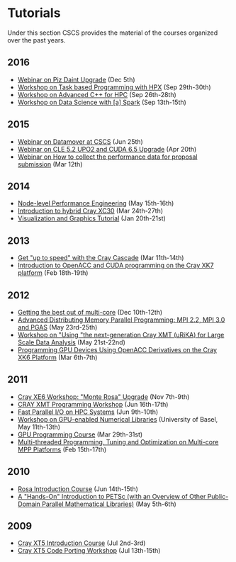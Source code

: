 # Tutorials

Under this section CSCS provides the material of the courses organized over the past years.

## 2016

* [Webinar on Piz Daint Upgrade](http://user.cscs.ch/fileadmin/user_upload/customers/CSCS_Application_Data/Files/Presentations/piz_daint-upgrade.pdf) (Dec 5th)
* [Workshop on Task based Programming with HPX](https://www.youtube.com/playlist?list=PL1tk5lGm7zvSXfS-sqOOmIJ0lFNjKze18) (Sep 29th-30th)
* [Workshop on Advanced C++ for HPC](https://www.youtube.com/playlist?list=PL1tk5lGm7zvQh6RkurOpDmDOmhB6LzcWL) (Sep 26th-28th)
* [Workshop on Data Science with [a] Spark](https://www.youtube.com/playlist?list=PL1tk5lGm7zvS73drStTv9IsDwskUxyTjl) (Sep 13th-15th)

## 2015

* [Webinar on Datamover at CSCS](https://www.youtube.com/watch?v=zzYIRr9d6O8&feature=youtu.be) (Jun 25th)
* [Webinar on CLE 5.2 UPO2 and CUDA 6.5 Upgrade](https://www.youtube.com/watch?v=3X-wTLa8FY0&feature=youtu.be) (Apr 20th)
* [Webinar on How to collect the performance data for proposal submission](https://www.youtube.com/watch?v=m3cesC3DsUM) (Mar 12th) 

## 2014

* [Node-level Performance Engineering](https://www.youtube.com/playlist?list=PL1tk5lGm7zvQh6RkurOpDmDOmhB6LzcWL) (May 15th-16th)
* [Introduction to hybrid Cray XC30](https://www.youtube.com/playlist?list=PL1tk5lGm7zvQYfTorqFvsnw1X4__Tl83W) (Mar 24th-27th)
* [Visualization and Graphics Tutorial](https://www.youtube.com/playlist?list=PL1tk5lGm7zvRl6aCahQnQraJGztbVEBNC) (Jan 20th-21st)

## 2013

* [Get "up to speed" with the Cray Cascade](https://www.youtube.com/playlist?list=PL1tk5lGm7zvRkl1NbTNGt5cMo31bYtQoV) (Mar 11th-14th)
* [Introduction to OpenACC and CUDA programming on the Cray XK7 platform](https://www.youtube.com/playlist?list=PL1tk5lGm7zvRd_QDG7jbZms6v8NzOwt1C) (Feb 18th-19th)

## 2012

* [Getting the best out of multi-core](https://www.youtube.com/playlist?list=PL1tk5lGm7zvSbdWDiCgb2gDPdQpG47D5m) (Dec 10th-12th)
* [Advanced Distributing Memory Parallel Programming: MPI 2.2, MPI 3.0 and PGAS](http://user.cscs.ch/getting_started/tutorials/2012/advanced_distributing_memory_parallel_programming_mpi_22_mpi_30_and_pgas_23_25_may_2012/index.html) (May 23rd-25th)
* [Workshop on "Using "the next-generation Cray XMT (uRiKA) for Large Scale Data Analysis](http://user.cscs.ch/getting_started/tutorials/2012/workshop_on_using_the_next_generation_cray_xmt_urika_for_large_scale_data_analysis_21_22_may_2012/index.html) (May 21st-22nd)
* [Programming GPU Devices Using OpenACC Derivatives on the Cray XK6 Platform](http://user.cscs.ch/getting_started/tutorials/2012/programming_gpu_devices_using_openacc_derivatives_on_the_cray_xk6_platform_6_7_march_2012/index.html) (Mar 6th-7th)

## 2011

* [Cray XE6 Workshop: "Monte Rosa" Upgrade](http://user.cscs.ch/getting_started/tutorials/2011/cray_xe6_workshop_monte_rosa_upgrade_7_9_november_2011/index.html) (Nov 7th-9th)
* [CRAY XMT Programming Workshop](http://user.cscs.ch/getting_started/tutorials/2011/cray_xmt_programming_workshop_cscs_manno_16_17_june_2011/index.html) (Jun 16th-17th)
* [Fast Parallel I/O on HPC Systems](http://user.cscs.ch/getting_started/tutorials/2011/fast_parallel_io_on_hpc_systems_cscs_manno_9_10_june_2011/index.html) (Jun 9th-10th)
* [Workshop on GPU-enabled Numerical Libraries](http://user.cscs.ch/getting_started/tutorials/2011/workshop_on_gpu_enabled_numerical_libraries_university_of_basel_11_13_may_2011/index.html) (University of Basel, May 11th-13th)
* [GPU Programming Course](http://user.cscs.ch/getting_started/tutorials/2011/gpu_programming_course_cscs_manno_29_31_march_2011/index.html) (Mar 29th-31st)
* [Multi-threaded Programming, Tuning and Optimization on Multi-core MPP Platforms](http://user.cscs.ch/getting_started/tutorials/2011/multi_threaded_programming_tuning_and_optimization_on_multi_core_mpp_platforms_15_17_february_2011/index.html) (Feb 15th-17th)

## 2010

* [Rosa Introduction Course](http://user.cscs.ch/getting_started/tutorials/2010/rosa_introduction_course_14_15_june_2010/index.html) (Jun 14th-15th)
* [A "Hands-On" Introduction to PETSc (with an Overview of Other Public-Domain Parallel Mathematical Libraries)](http://user.cscs.ch/getting_started/tutorials/2010/a_hands_on_introduction_to_petsc_with_an_overview_of_other_public_domain_parallel_mathematical_libraries_5_6_may_2010/index.html) (May 5th-6th)

## 2009

* [Cray XT5 Introduction Course](http://user.cscs.ch/getting_started/tutorials/2009/cray_xt5_introduction_course_2_3_july_2009/index.html) (Jul 2nd-3rd)
* [Cray XT5 Code Porting Workshop](http://user.cscs.ch/getting_started/tutorials/2009/cray_xt5_code_porting_workshop_13_15_july_2009/index.html) (Jul 13th-15th)
